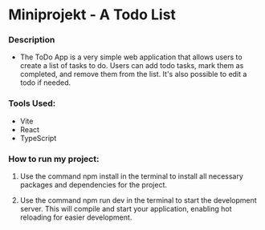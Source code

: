 # Miniprojekt - A Todo List

### Description

- The ToDo App is a very simple web application that allows users to create a list of tasks to do. Users can add todo tasks, mark them as completed, and remove them from the list. It's also possible to edit a todo if needed.

### Tools Used:

- Vite
- React
- TypeScript

### How to run my project:

1. Use the command npm install in the terminal to install all necessary packages and dependencies for the project.

2. Use the command npm run dev in the terminal to start the development server. This will compile and start your application, enabling hot reloading for easier development.
